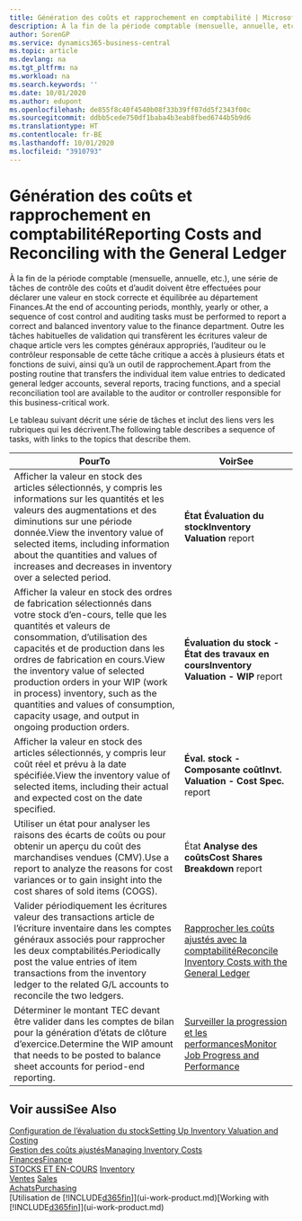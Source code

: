 ```yaml
---
title: Génération des coûts et rapprochement en comptabilité | Microsoft Docs
description: À la fin de la période comptable (mensuelle, annuelle, etc.), une série de tâches de contrôle des coûts et d’audit doivent être effectuées pour déclarer une valeur en stock correcte et équilibrée au département Finances. Outre les tâches habituelles de validation qui transfèrent les écritures valeur de chaque article vers les comptes généraux appropriés, l’auditeur ou le contrôleur responsable de cette tâche critique a accès à plusieurs états et fonctions de suivi, ainsi qu’à un outil de rapprochement.
author: SorenGP
ms.service: dynamics365-business-central
ms.topic: article
ms.devlang: na
ms.tgt_pltfrm: na
ms.workload: na
ms.search.keywords: ''
ms.date: 10/01/2020
ms.author: edupont
ms.openlocfilehash: de855f8c40f4540b08f33b39ff07dd5f2343f00c
ms.sourcegitcommit: ddbb5cede750df1baba4b3eab8fbed6744b5b9d6
ms.translationtype: HT
ms.contentlocale: fr-BE
ms.lasthandoff: 10/01/2020
ms.locfileid: "3910793"
---
```

# <a name="reporting-costs-and-reconciling-with-the-general-ledger"></a><span data-ttu-id="766d1-104">Génération des coûts et rapprochement en comptabilité</span><span class="sxs-lookup"><span data-stu-id="766d1-104">Reporting Costs and Reconciling with the General Ledger</span></span>
<span data-ttu-id="766d1-105">À la fin de la période comptable (mensuelle, annuelle, etc.), une série de tâches de contrôle des coûts et d’audit doivent être effectuées pour déclarer une valeur en stock correcte et équilibrée au département Finances.</span><span class="sxs-lookup"><span data-stu-id="766d1-105">At the end of accounting periods, monthly, yearly or other, a sequence of cost control and auditing tasks must be performed to report a correct and balanced inventory value to the finance department.</span></span> <span data-ttu-id="766d1-106">Outre les tâches habituelles de validation qui transfèrent les écritures valeur de chaque article vers les comptes généraux appropriés, l’auditeur ou le contrôleur responsable de cette tâche critique a accès à plusieurs états et fonctions de suivi, ainsi qu’à un outil de rapprochement.</span><span class="sxs-lookup"><span data-stu-id="766d1-106">Apart from the posting routine that transfers the individual item value entries to dedicated general ledger accounts, several reports, tracing functions, and a special reconciliation tool are available to the auditor or controller responsible for this business-critical work.</span></span>  

 <span data-ttu-id="766d1-107">Le tableau suivant décrit une série de tâches et inclut des liens vers les rubriques qui les décrivent.</span><span class="sxs-lookup"><span data-stu-id="766d1-107">The following table describes a sequence of tasks, with links to the topics that describe them.</span></span>   

|<span data-ttu-id="766d1-108">**Pour**</span><span class="sxs-lookup"><span data-stu-id="766d1-108">**To**</span></span>|<span data-ttu-id="766d1-109">**Voir**</span><span class="sxs-lookup"><span data-stu-id="766d1-109">**See**</span></span>|  
|------------|-------------|  
|<span data-ttu-id="766d1-110">Afficher la valeur en stock des articles sélectionnés, y compris les informations sur les quantités et les valeurs des augmentations et des diminutions sur une période donnée.</span><span class="sxs-lookup"><span data-stu-id="766d1-110">View the inventory value of selected items, including information about the quantities and values of increases and decreases in inventory over a selected period.</span></span>|<span data-ttu-id="766d1-111">**État Évaluation du stock**</span><span class="sxs-lookup"><span data-stu-id="766d1-111">**Inventory Valuation** report</span></span>|  
|<span data-ttu-id="766d1-112">Afficher la valeur en stock des ordres de fabrication sélectionnés dans votre stock d’en-cours, telle que les quantités et valeurs de consommation, d’utilisation des capacités et de production dans les ordres de fabrication en cours.</span><span class="sxs-lookup"><span data-stu-id="766d1-112">View the inventory value of selected production orders in your WIP (work in process) inventory, such as the quantities and values of consumption, capacity usage, and output in ongoing production orders.</span></span>|<span data-ttu-id="766d1-113">**Évaluation du stock - État des travaux en cours**</span><span class="sxs-lookup"><span data-stu-id="766d1-113">**Inventory Valuation - WIP** report</span></span>|  
|<span data-ttu-id="766d1-114">Afficher la valeur en stock des articles sélectionnés, y compris leur coût réel et prévu à la date spécifiée.</span><span class="sxs-lookup"><span data-stu-id="766d1-114">View the inventory value of selected items, including their actual and expected cost on the date specified.</span></span>|<span data-ttu-id="766d1-115">**Éval. stock - Composante coût**</span><span class="sxs-lookup"><span data-stu-id="766d1-115">**Invt. Valuation - Cost Spec.** report</span></span>|  
|<span data-ttu-id="766d1-116">Utiliser un état pour analyser les raisons des écarts de coûts ou pour obtenir un aperçu du coût des marchandises vendues (CMV).</span><span class="sxs-lookup"><span data-stu-id="766d1-116">Use a report to analyze the reasons for cost variances or to gain insight into the cost shares of sold items (COGS).</span></span>|<span data-ttu-id="766d1-117">État **Analyse des coûts**</span><span class="sxs-lookup"><span data-stu-id="766d1-117">**Cost Shares Breakdown** report</span></span>|  
|<span data-ttu-id="766d1-118">Valider périodiquement les écritures valeur des transactions article de l’écriture inventaire dans les comptes généraux associés pour rapprocher les deux comptabilités.</span><span class="sxs-lookup"><span data-stu-id="766d1-118">Periodically post the value entries of item transactions from the inventory ledger to the related G/L accounts to reconcile the two ledgers.</span></span>|[<span data-ttu-id="766d1-119">Rapprocher les coûts ajustés avec la comptabilité</span><span class="sxs-lookup"><span data-stu-id="766d1-119">Reconcile Inventory Costs with the General Ledger</span></span>](finance-how-to-post-inventory-costs-to-the-general-ledger.md)|  
|<span data-ttu-id="766d1-120">Déterminer le montant TEC devant être valider dans les comptes de bilan pour la génération d’états de clôture d’exercice.</span><span class="sxs-lookup"><span data-stu-id="766d1-120">Determine the WIP amount that needs to be posted to balance sheet accounts for period-end reporting.</span></span>|[<span data-ttu-id="766d1-121">Surveiller la progression et les performances</span><span class="sxs-lookup"><span data-stu-id="766d1-121">Monitor Job Progress and Performance</span></span>](projects-how-monitor-progress-performance.md)|

## <a name="see-also"></a><span data-ttu-id="766d1-122">Voir aussi</span><span class="sxs-lookup"><span data-stu-id="766d1-122">See Also</span></span>  
[<span data-ttu-id="766d1-123">Configuration de l’évaluation du stock</span><span class="sxs-lookup"><span data-stu-id="766d1-123">Setting Up Inventory Valuation and Costing</span></span>](finance-set-up-inventory-valuation-and-costing.md)  
[<span data-ttu-id="766d1-124">Gestion des coûts ajustés</span><span class="sxs-lookup"><span data-stu-id="766d1-124">Managing Inventory Costs</span></span>](finance-manage-inventory-costs.md)  
[<span data-ttu-id="766d1-125">Finances</span><span class="sxs-lookup"><span data-stu-id="766d1-125">Finance</span></span>](finance.md)  
<span data-ttu-id="766d1-126">[STOCKS ET EN-COURS](inventory-manage-inventory.md) </span><span class="sxs-lookup"><span data-stu-id="766d1-126">[Inventory](inventory-manage-inventory.md) </span></span>  
<span data-ttu-id="766d1-127">[Ventes](sales-manage-sales.md) </span><span class="sxs-lookup"><span data-stu-id="766d1-127">[Sales](sales-manage-sales.md) </span></span>  
[<span data-ttu-id="766d1-128">Achats</span><span class="sxs-lookup"><span data-stu-id="766d1-128">Purchasing</span></span>](purchasing-manage-purchasing.md)  
<span data-ttu-id="766d1-129">[Utilisation de [!INCLUDE[d365fin](includes/d365fin_md.md)]](ui-work-product.md)</span><span class="sxs-lookup"><span data-stu-id="766d1-129">[Working with [!INCLUDE[d365fin](includes/d365fin_md.md)]](ui-work-product.md)</span></span>
